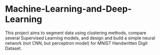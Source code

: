 # Machine-Learning-and-Deep-Learning

This project aims to segment data using clustering methods, compare several Supervised Learning models, and design and build a simple neural network (not CNN, but perceptron model) for MNIST Handwritten Digit Dataset.
